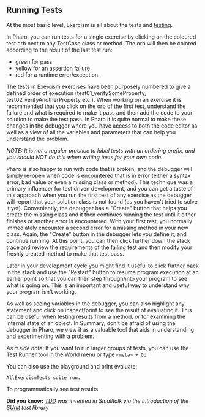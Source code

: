 ## Running Tests

At the most basic level, Exercism is all about the tests and 
[testing](https://github.com/exercism/docs/blob/master/language-tracks/exercises/anatomy/test-suites.md).

In Pharo, you can run tests for a single exercise by clicking on the coloured test orb next to any TestCase class or method.
The orb will then be colored according to the result of the last test run: 
- green for pass 
- yellow for an assertion failure 
- red for a runtime error/exception.

The tests in Exercism exercises have been purposely numbered to give a defined order of execution (test01_verifySomeProperty, test02_verifyAnotherProperty etc.). When working on an exercise it is recommended that you click on the orb of the first test, understand the failure and what is required to make it pass and then add the code to your solution to make the test pass. In Pharo it is quite normal to make these changes in the debugger where you have access to both the code editor as well as a view of all the variables and parameters that can help you understand the problem. 

_NOTE: It is not a regular practice to label tests with an ordering prefix, and you should NOT do this when writing tests for your own code._

Pharo is also happy to run with code that is broken, and the debugger will simply re-open when code is encountered that is in error (either a syntax error, bad value or even a missing class or method). This technique was a primary influencer for test driven development, and you can get a taste of this approach when you run the first test of any exercise as the debugger will report that your solution class is not found (as you haven't tried to solve it yet). Conveniently, the debugger has a "Create" button that helps you create the missing class and it then continues running the test until it either finishes or another error is encountered. With your first test, you normally immediately encounter a second error for a missing method in your new class. Again, the "Create" button in the debugger lets you define it, and continue running. At this point, you can then click further down the stack trace and review the requirements of the failing test and then modify your freshly created method to make that test pass. 

Later in your development cycle you might find it useful to click further back in the stack and use the "Restart" button to resume program execution at an earlier point so that you can then step through/into your program to see what is going on. This is an important and useful way to understand why your program isn't working.  

As well as seeing variables in the debugger, you can also highlight any statement and click on inspect/print to see the result of evaluating it. This can be useful when testing results from a method, or for examining the internal state of an object. In Summary, don't be afraid of using the debugger in Pharo, we view it as a valuable tool that aids in understanding and experimenting with a problem.

_As a side note:_ If you want to run larger groups of tests, you can use the Test Runner tool in the World menu or type `<meta> + OU`.
 
You can also use the playground and print evaluate:
```
AllExercismTests suite run.
```

To programmatically see test results.
<br/>

**Did you know:** *[TDD](https://en.wikipedia.org/wiki/Test-driven_development) was invented in Smalltalk via the introduction of the [SUnit](https://en.wikipedia.org/wiki/SUnit) test library*

